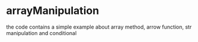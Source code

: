 # arrayManipulation
the code contains a simple example about array method, arrow function, str manipulation and conditional
